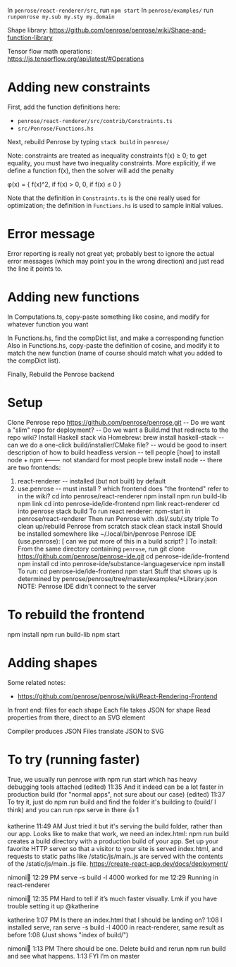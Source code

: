 In `penrose/react-renderer/src`, run `npm start`
In `penrose/examples/` run `runpenrose my.sub my.sty my.domain`

Shape library:
https://github.com/penrose/penrose/wiki/Shape-and-function-library

Tensor flow math operations:
https://js.tensorflow.org/api/latest/#Operations

# Adding new constraints

First, add the function definitions here:

* `penrose/react-renderer/src/contrib/Constraints.ts`
* `src/Penrose/Functions.hs`

Next, rebuild Penrose by typing `stack build` in `penrose/`

Note: constraints are treated as inequality constraints f(x) ≥ 0; to get equality, you must have two inequality constraints.  More explicitly, if we define a function f(x), then the solver will add the penalty

   φ(x) = { f(x)^2, if f(x) > 0,
                 0, if f(x) ≤ 0
          }

Note that the definition in `Constraints.ts` is the one really used for optimization; the definition in `Functions.hs` is used to sample initial values.

# Error message

Error reporting is really not great yet; probably best to ignore the actual error messages (which may point you in the wrong direction) and just read the line it points to.

# Adding new functions

In Computations.ts, copy-paste something like cosine, and modify for whatever function you want

In Functions.hs, find the compDict list, and make a corresponding function
Also in Functions.hs, copy-paste the definition of cosine, and modify it to match the new function (name of course should match what you added to the compDict list).

Finally, Rebuild the Penrose backend

# Setup

Clone Penrose repo https://github.com/penrose/penrose.git
  -- Do we want a "slim" repo for deployment?
-- Do we want a Build.md that redirects to the repo wiki?
Install Haskell stack via Homebrew: brew install haskell-stack
-- can we do a one-click build/installer/CMake file?
-- would be good to insert description of how to build headless version
-- tell people [how] to install node + npm <--- not standard for most people
   brew install node
-- there are two frontends:
   1. react-renderer -- installed (but not built) by default
   2. use.penrose -- must install
? which frontend does "the frontend" refer to in the wiki?
   cd into penrose/react-renderer
   npm install
   npm run build-lib
   npm link
   cd into penrose-ide/ide-frontend
   npm link react-renderer
   cd into penrose
   stack build
   To run react renderer:
      npm-start in penrose/react-renderer
   Then run Penrose with .dsl/.sub/.sty triple
   To clean up/rebuild Penrose from scratch
      stack clean
      stack install
   Should be installed somewhere like ~/.local/bin/penrose
Penrose IDE (use.penrose): [ can we put more of this in a build script? ]
  To install:
     From the same directory containing `penrose`, run
        git clone https://github.com/penrose/penrose-ide.git
        cd penrose-ide/ide-frontend
        npm install
        cd into penrose-ide/substance-languageservice
        npm install
  To run:
     cd penrose-ide/ide-frontend
     npm start
   Stuff that shows up is determined by penrose/penrose/tree/master/examples/*Library.json
  NOTE: Penrose IDE didn't connect to the server

# To rebuild the frontend

npm install
npm run build-lib
npm start

# Adding shapes

Some related notes:
- https://github.com/penrose/penrose/wiki/React-Rendering-Frontend

In front end: files for each shape
Each file takes JSON for shape
Read properties from there, direct to an SVG element

Compiler produces JSON
Files translate JSON to SVG

# To try (running faster)

True, we usually run penrose with npm run start which has heavy debugging tools attached (edited) 
11:35
And it indeed can be a lot faster in production build (for "normal apps", not sure about our case) (edited) 
11:37
To try it, just do npm run build and find the folder it's building to (build/ I think) and you can run npx serve in there
:+1:
1


katherine  11:49 AM
Just tried it but it's serving the build folder, rather than our app. Looks like to make that work, we need an index.html:
npm run build creates a build directory with a production build of your app. Set up your favorite HTTP server so that a visitor to your site is served index.html, and requests to static paths like /static/js/main.<hash>.js are served with the contents of the /static/js/main.<hash>.js file.
https://create-react-app.dev/docs/deployment/

nimoni:paperclip:  12:29 PM
serve -s build -l 4000 worked for me
12:29
Running in react-renderer

nimoni:paperclip:  12:35 PM
Hard to tell if it’s much faster visually. Lmk if you have trouble setting it up @katherine

katherine  1:07 PM
Is there an index.html that I should be landing on?
1:08
I installed serve, ran serve -s build -l 4000 in react-renderer, same result as before
1:08
(Just shows "index of build/")

nimoni:paperclip:  1:13 PM
There should be one. Delete build and rerun npm run build and see what happens.
1:13
FYI I’m on master

